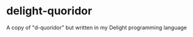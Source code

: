 delight-quoridor
================

A copy of "d-quoridor" but written in my Delight programming language
